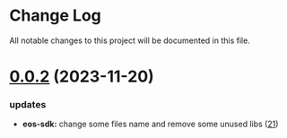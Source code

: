 
# Change Log

All notable changes to this project will be documented in this file.

# [0.0.2](https://git.sonr.io/pkg/wallets) (2023-11-20)

### updates

- **eos-sdk:** change some files name and remove some unused libs ([21](https://git.sonr.io/pkg/wallets/pull/21))
